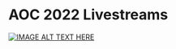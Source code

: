 # AOC 2022 Livestreams
[![IMAGE ALT TEXT HERE](https://i9.ytimg.com/vi/l6mnGKT28JY/mqdefault.jpg?sqp=COiToZwG&rs=AOn4CLAdE2nIjk-_PJBNN357NZOf6nzzag)](https://www.youtube.com/watch?v=l6mnGKT28JY&list=PLjfw7H5wdSqo_SWLrPyQn0HJwHuP2_yjq)

[^aoc]:
    [Advent of Code][aoc] – An annual event of Christmas-oriented programming challenges started December 2015.
    Every year since then, beginning on the first day of December, a programming puzzle is published every day for twenty-five days.
    You can solve the puzzle and provide an answer using the language of your choice.

[aoc]: https://adventofcode.com
[docs]: https://kotlinlang.org/docs/home.html
[github]: https://github.com/nomoor
[issues]: https://github.com/kotlin-hands-on/advent-of-code-kotlin-template/issues
[kotlin]: https://kotlinlang.org
[slack]: https://surveys.jetbrains.com/s3/kotlin-slack-sign-up
[template]: https://github.com/kotlin-hands-on/advent-of-code-kotlin-template
